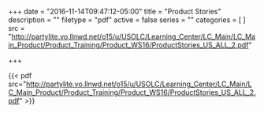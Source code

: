 +++
date = "2016-11-14T09:47:12-05:00"
title = "Product Stories"
description = ""
filetype = "pdf"
active = false
series = ""
categories = [
]
src = "http://partylite.vo.llnwd.net/o15/u/USOLC/Learning_Center/LC_Main/LC_Main_Product/Product_Training/Product_WS16/ProductStories_US_ALL_2.pdf"

+++

{{< pdf src="http://partylite.vo.llnwd.net/o15/u/USOLC/Learning_Center/LC_Main/LC_Main_Product/Product_Training/Product_WS16/ProductStories_US_ALL_2.pdf" >}}
